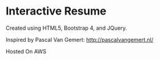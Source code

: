 # Interactive Resume
Created using HTML5, Bootstrap 4, and JQuery.

Inspired by Pascal Van Gemert: http://pascalvangemert.nl/ 


Hosted On AWS 

